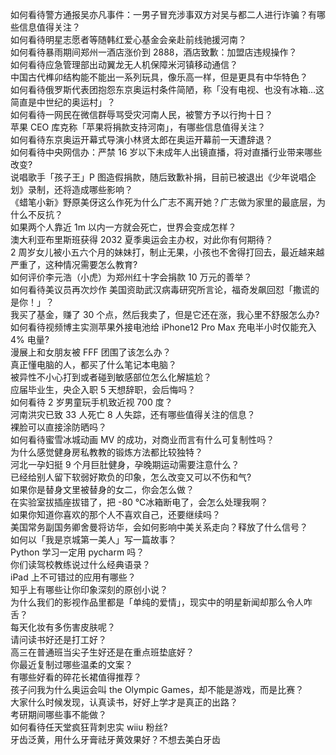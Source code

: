 如何看待警方通报吴亦凡事件：一男子冒充涉事双方对吴与都二人进行诈骗？有哪些信息值得关注？  
如何看待明星志愿者等随韩红爱心基金会亲赴前线驰援河南？  
如何看待暴雨期间郑州一酒店涨价到 2888，酒店致歉：加盟店违规操作？  
如何看待应急管理部出动翼龙无人机保障米河镇移动通信？  
中国古代榫卯结构能不能出一系列玩具，像乐高一样，但是更具有中华特色？  
如何看待俄罗斯代表团抱怨东京奥运村条件简陋，称「没有电视、也没有冰箱…这简直是中世纪的奥运村」？  
如何看待一网民在微信群辱骂受灾河南人民，被警方予以行拘十日？  
苹果 CEO 库克称「苹果将捐款支持河南」，有哪些信息值得关注？  
如何看待东京奥运开幕式导演小林贤太郎在奥运开幕前一天遭辞退？  
如何看待中央网信办：严禁 16 岁以下未成年人出镜直播，将对直播行业带来哪些改变?  
说唱歌手「孩子王」P 图造假捐款，随后致歉补捐，目前已被退出《少年说唱企划》录制，还将造成哪些影响？  
《蜡笔小新》野原美伢这么作死为什么广志不离开她？广志做为家里的最底层，为什么不反抗？  
如果两个人靠近 1m 以内一方就会死亡，世界会变成怎样？  
澳大利亚布里斯班获得 2032 夏季奥运会主办权，对此你有何期待？  
2 周岁女儿被小五六个月的妹妹打，制止无果，小孩也不舍得打回去，最近越来越严重了，这种情况需要怎么教育?  
如何评价李元浩（小虎）为郑州红十字会捐款 10 万元的善举？  
如何看待美议员再次炒作 美国资助武汉病毒研究所言论，福奇发飙回怼「撒谎的是你！」？  
我买了基金，赚了 30 个点，然后我卖了，但是它还在涨，我心里不舒服怎么办?  
如何看待视频博主实测苹果外接电池给 iPhone12 Pro Max 充电半小时仅能充入 4% 电量?  
漫展上和女朋友被 FFF 团围了该怎么办？  
真正懂电脑的人，都买了什么笔记本电脑？  
被异性不小心打到或者碰到敏感部位怎么化解尴尬？  
应届毕业生，央企入职 5 天想辞职，会后悔吗？  
如何看待 2 岁男童玩手机致近视 700 度？  
河南洪灾已致 33 人死亡 8 人失踪，还有哪些值得关注的信息？  
裸脸可以直接涂防晒吗？  
如何看待蜜雪冰城动画 MV 的成功，对商业而言有什么可复制性吗？  
为什么感觉健身房私教教的锻炼方法都比较独特？  
河北一孕妇挺 9 个月巨肚健身，孕晚期运动需要注意什么？  
已经给别人留下软弱好欺负的印象，怎么改变又可以不伤和气?  
如果你是替身文里被替身的女二，你会怎么做？  
在实验室拔插座拔错了，把 -80 ℃冰箱断电了，会怎么处理我啊？  
如果你知道你喜欢的那个人不喜欢自己，还要继续吗？  
美国常务副国务卿舍曼将访华，会如何影响中美关系走向？释放了什么信号？  
如何以「我是京城第一美人」写一篇故事？  
Python 学习一定用 pycharm 吗？  
你们读驾校教练说过什么经典语录？  
iPad 上不可错过的应用有哪些？  
知乎上有哪些让你印象深刻的原创小说？  
为什么我们的影视作品里都是「单纯的爱情」，现实中的明星新闻却那么令人咋舌？  
每天化妆有多伤害皮肤呢？  
请问读书好还是打工好？  
高三在普通班当尖子生好还是在重点班垫底好？  
你最近复制过哪些温柔的文案？  
有哪些好看的碎花长裙值得推荐？  
孩子问我为什么奥运会叫 the Olympic Games，却不能是游戏，而是比赛？  
大家什么时候发现，认真读书，好好上学才是真正的出路？  
考研期间哪些事不能做？  
如何看待任天堂疯狂背刺忠实 wiiu 粉丝?  
牙齿泛黄，用什么牙膏祛牙黄效果好？不想去美白牙齿  

